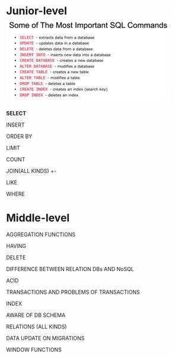 # Junior-level![img.png](img.png)
**SELECT**

INSERT

ORDER BY

LIMIT

COUNT

JOIN(ALL KINDS) +-

LIKE

WHERE

# Middle-level

AGGREGATION FUNCTIONS

HAVING

DELETE

DIFFERENCE BETWEEN RELATION DBs AND NoSQL

ACID

TRANSACTIONS AND PROBLEMS OF TRANSACTIONS

INDEX

AWARE OF DB SCHEMA

RELATIONS (ALL KINDS)

DATA UPDATE ON MIGRATIONS

WINDOW FUNCTIONS